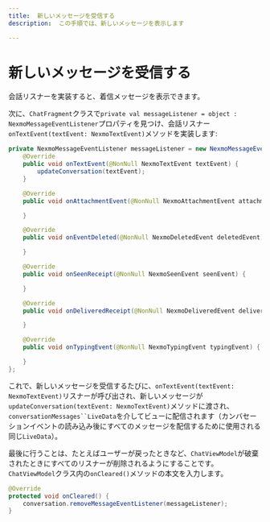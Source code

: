 ```yaml
---
title:  新しいメッセージを受信する
description:  この手順では、新しいメッセージを表示します

---
```


新しいメッセージを受信する
=============

会話リスナーを実装すると、着信メッセージを表示できます。

次に、`ChatFragment`クラスで`private val messageListener = object : NexmoMessageEventListener`プロパティを見つけ、会話リスナー`onTextEvent(textEvent: NexmoTextEvent)`メソッドを実装します:

```java
private NexmoMessageEventListener messageListener = new NexmoMessageEventListener() {
    @Override
    public void onTextEvent(@NonNull NexmoTextEvent textEvent) {
        updateConversation(textEvent);
    }

    @Override
    public void onAttachmentEvent(@NonNull NexmoAttachmentEvent attachmentEvent) {

    }

    @Override
    public void onEventDeleted(@NonNull NexmoDeletedEvent deletedEvent) {

    }

    @Override
    public void onSeenReceipt(@NonNull NexmoSeenEvent seenEvent) {

    }

    @Override
    public void onDeliveredReceipt(@NonNull NexmoDeliveredEvent deliveredEvent) {

    }

    @Override
    public void onTypingEvent(@NonNull NexmoTypingEvent typingEvent) {

    }
};
```

これで、新しいメッセージを受信するたびに、`onTextEvent(textEvent: NexmoTextEvent)`リスナーが呼び出され、新しいメッセージが`updateConversation(textEvent: NexmoTextEvent)`メソッドに渡され、`conversationMessages``LiveData`を介してビューに配信されます（カンバセーションイベントの読み込み後にすべてのメッセージを配信するために使用される同じ`LiveData`）。

最後に行うことは、たとえばユーザーが戻ったときなど、`ChatViewModel`が破棄されたときにすべてのリスナーが削除されるようにすることです。`ChatViewModel`クラス内の`onCleared()`メソッドの本文を入力します。

```java
@Override
protected void onCleared() {
    conversation.removeMessageEventListener(messageListener);
}
```


